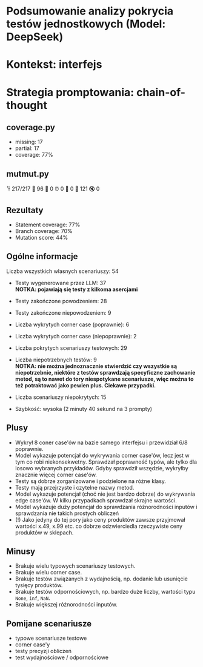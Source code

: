 # Podsumowanie analizy pokrycia testów jednostkowych (Model: DeepSeek)
# Kontekst: interfejs
# Strategia promptowania: chain-of-thought

## coverage.py
- missing: 17
- partial: 17
- coverage: 77%

## mutmut.py
⠹ 217/217  🎉 96 🫥 0  ⏰ 0  🤔 0  🙁 121  🔇 0

## Rezultaty
- Statement coverage: 77%
- Branch coverage: 70%
- Mutation score: 44%

## Ogólne informacje

Liczba wszystkich własnych scenariuszy: 54

- Testy wygenerowane przez LLM: 37
<br/> <strong>NOTKA: pojawiają się testy z kilkoma asercjami</strong>
- Testy zakończone powodzeniem: 28
- Testy zakończone niepowodzeniem: 9


- Liczba wykrytych corner case (poprawnie): 6
- Liczba wykrytych corner case (niepoprawnie): 2


- Liczba pokrytych scenariuszy testowych: 29
- Liczba niepotrzebnych testów: 9
<br/> <strong>NOTKA: nie można jednoznacznie stwierdzić czy wszystkie są niepotrzebnie, niektóre z testów sprawdzają specyficzne zachowanie metod, są to nawet do tory niespotykane scenariusze, więc można to też potraktować jako pewien plus. Ciekawe przypadki. </strong>
- Liczba scenariuszy niepokrytych: 15
- Szybkość: wysoka (2 minuty 40 sekund na 3 prompty)

## Plusy

- Wykrył 8 coner case'ów na bazie samego interfejsu i przewidział 6/8 poprawnie.
- Model wykazuje potencjał do wykrywania corner case'ów, lecz jest w tym co robi niekonsekwetny. Sprawdzał poprawność typów, ale tylko dla losowo wybranych przykładów. Gdyby sprawdził wszędzie, wykryłby znacznie więcej corner case'ów.
- Testy są dobrze zorganizowane i podzielone na różne klasy.
- Testy mają przejrzyste i czytelne nazwy metod.
- Model wykazuje potencjał (choć nie jest bardzo dobrze) do wykrywania edge case'ów. W kilku przypadkach sprawdzał skrajne wartości.
- Model wykazuje duży potencjał do sprawdzania różnorodności inputów i sprawdzania nie takich prostych obliczeń
- (!) Jako jedyny do tej pory jako ceny produktów zawsze przyjmował wartości x.49, x.99 etc. co dobrze odzwierciedla rzeczywiste ceny produktów w sklepach.

## Minusy

- Brakuje wielu typowych scenariuszy testowych.
- Brakuje wielu corner case.
- Brakuje testów związanych z wydajnością, np. dodanie lub usunięcie tysięcy produktów.
- Brakuje testów odpornościowych, np. bardzo duże liczby, wartości typu `None`, `inf`, `NaN`.
- Brakuje większej różnorodności inputów.

## Pomijane scenariusze

- typowe scenariusze testowe
- corner case'y
- testy precyzji obliczeń
- test wydajnościowe / odpornościowe

